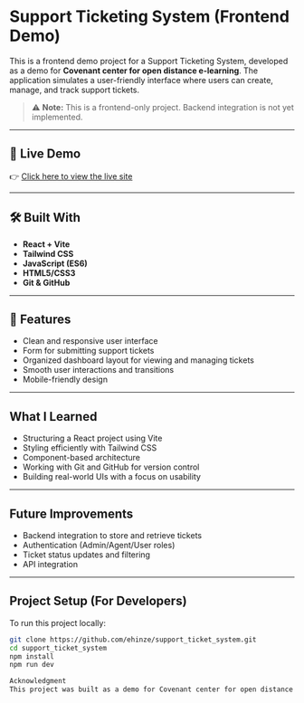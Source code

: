 # Support Ticketing System (Frontend Demo)

This is a frontend demo project for a Support Ticketing System, developed as a demo for **Covenant center for open distance e-learning**. The application simulates a user-friendly interface where users can create, manage, and track support tickets.

> ⚠ **Note:** This is a frontend-only project. Backend integration is not yet implemented.

---

## 🔗 Live Demo

👉 [Click here to view the live site](https://ehinze.github.io/support_ticket_system/)

---

## 🛠️ Built With

- **React + Vite**
- **Tailwind CSS**
- **JavaScript (ES6)**
- **HTML5/CSS3**
- **Git & GitHub**

---

## 📌 Features

- Clean and responsive user interface
- Form for submitting support tickets
- Organized dashboard layout for viewing and managing tickets
- Smooth user interactions and transitions
- Mobile-friendly design

---

## What I Learned

- Structuring a React project using Vite
- Styling efficiently with Tailwind CSS
- Component-based architecture
- Working with Git and GitHub for version control
- Building real-world UIs with a focus on usability

---

## Future Improvements

- Backend integration to store and retrieve tickets
- Authentication (Admin/Agent/User roles)
- Ticket status updates and filtering
- API integration

---

## Project Setup  (For Developers)

To run this project locally:

```bash
git clone https://github.com/ehinze/support_ticket_system.git
cd support_ticket_system
npm install
npm run dev 

Acknowledgment
This project was built as a demo for Covenant center for open distance e-learning, showcasing frontend skills and UI development using React and Tailwind CSS.

